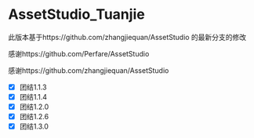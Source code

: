 # AssetStudio_Tuanjie
此版本基于https://github.com/zhangjiequan/AssetStudio 的最新分支的修改

感谢https://github.com/Perfare/AssetStudio

感谢https://github.com/zhangjiequan/AssetStudio

- [x] 团结1.1.3
- [x] 团结1.1.4
- [x] 团结1.2.0
- [x] 团结1.2.6
- [x] 团结1.3.0
